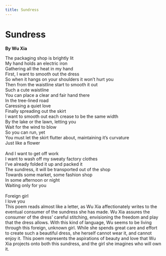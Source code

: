 ```yaml
---
title: Sundress
---
```

# Sundress
**By Wu Xia**

<html>
    <head>
        <link rel="stylesheet" href="stylesheet.css">
        <p></p>
    </head>
    <body>
        <div class = "poetBox">
            <div class= "flexbox-poem flexbox-item-1">
            The packaging shop is brightly lit<br />
            My hand holds an electric iron<br />
            Gathering all the heat in my hand<br />
            First, I want to smooth out the dress<br />
            So when it hangs on your shoulders it won’t hurt you<br />
            Then from the waistline start to smooth it out<br />
            Such a cute waistline<br />
            You can place a clear and fair hand there<br />
            In the tree-lined road<br />
            Caressing a quiet love<br />
            Finally spreading out the skirt<br />
            I want to smooth out each crease to be the same width<br />
            By the lake or the lawn, letting you<br />
            Wait for the wind to blow<br />
            So you can run, yet<br />
            You must let the skirt flutter about, maintaining it’s curvature<br />
            Just like a flower<br />
            <br />
            And I want to get off work<br />
            I want to wash off my sweaty factory clothes<br />
            I’ve already folded it up and packed it <br />
            The sundress, it will be transported out of the shop<br />
            Towards some market, some fashion shop<br />
            In some afternoon or night<br />
            Waiting only for you<br />
            <br />
            Foreign girl<br />
            I love you<br />      
            </div>
            <div class="flexbox-blurb flexbox-item-2">
            This poem reads almost like a letter, as Wu Xia affectionately writes to the eventual consumer of the sundress she has made. Wu Xia assures the consumer of the dress’ careful stitching, envisioning the freedom and play that the dress allows. With this kind of language, Wu seems to be living through this foreign, unknown girl. While she spends great care and effort to create such a beautiful dress, she herself cannot wear it, and cannot enjoy it. This poem represents the aspirations of beauty and love that Wu Xia projects onto both this sundress, and the girl she imagines who will own it.
            </div>
        </div>
    </body>
</html>